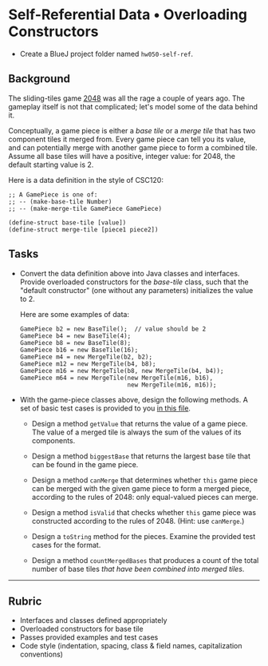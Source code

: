 # Self-Referential Data • Overloading Constructors

- Create a BlueJ project folder named `hw050-self-ref`.

## Background

The sliding-tiles game [2048](https://gabrielecirulli.github.io/2048/) was all the rage a couple of years ago. The gameplay itself is not that complicated; let's model some of the data behind it.

Conceptually, a game piece is either a *base tile* or a *merge tile* that has two component tiles it merged from. Every game piece can tell you its value, and can potentially merge with another game piece to form a combined tile. Assume all base tiles will have a positive, integer value: for 2048, the default starting value is 2.

Here is a data definition in the style of CSC120:

    ;; A GamePiece is one of:
    ;; -- (make-base-tile Number)
    ;; -- (make-merge-tile GamePiece GamePiece)
     
    (define-struct base-tile [value])
    (define-struct merge-tile [piece1 piece2])


## Tasks

- Convert the data definition above into Java classes and interfaces. Provide overloaded constructors for the _base-tile_ class, such that the "default constructor" (one without any parameters) initializes the value to 2.

  Here are some examples of data:

      GamePiece b2 = new BaseTile();  // value should be 2
      GamePiece b4 = new BaseTile(4);
      GamePiece b8 = new BaseTile(8);
      GamePiece b16 = new BaseTile(16);
      GamePiece m4 = new MergeTile(b2, b2);
      GamePiece m12 = new MergeTile(b4, b8);
      GamePiece m16 = new MergeTile(b8, new MergeTile(b4, b4));
      GamePiece m64 = new MergeTile(new MergeTile(m16, b16),
                                    new MergeTile(m16, m16));

- With the game-piece classes above, design the following methods. A set of basic test cases is provided to you [in this file](Game2048Tests.java).

  - Design a method `getValue` that returns the value of a game piece. The value of a merged tile is always the sum of the values of its components.
  
  - Design a method `biggestBase` that returns the largest base tile that can be found in the game piece.

  - Design a method `canMerge` that determines whether `this` game piece can be merged with the given game piece to form a merged piece, according to the rules of 2048: only equal-valued pieces can merge.

  - Design a method `isValid` that checks whether `this` game piece was constructed according to the rules of 2048. (Hint: use `canMerge`.)

  - Design a `toString` method for the pieces. Examine the provided test cases for the format.

  - Design a method `countMergedBases` that produces a count of the total number of base tiles _that have been combined into merged tiles_.
  


---

## Rubric

- Interfaces and classes defined appropriately
- Overloaded constructors for base tile
- Passes provided examples and test cases
- Code style (indentation, spacing, class & field names, capitalization conventions)

